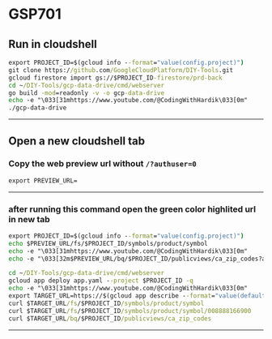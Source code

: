 # GSP701
## Run in cloudshell
```cmd
export PROJECT_ID=$(gcloud info --format="value(config.project)")
git clone https://github.com/GoogleCloudPlatform/DIY-Tools.git
gcloud firestore import gs://$PROJECT_ID-firestore/prd-back
cd ~/DIY-Tools/gcp-data-drive/cmd/webserver
go build -mod=readonly -v -o gcp-data-drive
echo -e "\033[31mhttps://www.youtube.com/@CodingWithHardik\033[0m"
./gcp-data-drive
```
____
## Open a new cloudshell tab
### Copy the web preview url without `/?authuser=0`
```cmd
export PREVIEW_URL=
```
____
### after running this command open the green color highlited url in new tab
```cmd
export PROJECT_ID=$(gcloud info --format="value(config.project)")
echo $PREVIEW_URL/fs/$PROJECT_ID/symbols/product/symbol
echo -e "\033[31mhttps://www.youtube.com/@CodingWithHardik\033[0m"
echo -e "\033[32m$PREVIEW_URL/bq/$PROJECT_ID/publicviews/ca_zip_codes?authuser=0&environment_name=default\033[0m"
```
```cmd
cd ~/DIY-Tools/gcp-data-drive/cmd/webserver
gcloud app deploy app.yaml --project $PROJECT_ID -q
echo -e "\033[31mhttps://www.youtube.com/@CodingWithHardik\033[0m"
export TARGET_URL=https://$(gcloud app describe --format="value(defaultHostname)")
curl $TARGET_URL/fs/$PROJECT_ID/symbols/product/symbol
curl $TARGET_URL/fs/$PROJECT_ID/symbols/product/symbol/008888166900
curl $TARGET_URL/bq/$PROJECT_ID/publicviews/ca_zip_codes
```
____
